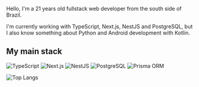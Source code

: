 Hello, I'm a 21 years old fullstack web developer from the south side of Brazil.

I'm currently working with TypeScript, Next.js, NestJS and PostgreSQL, but I also know something about Python and Android development with Kotlin.

## My main stack
![TypeScript](https://img.shields.io/badge/TypeScript-3178C6?style=flat&logo=typescript&logoColor=white)
![Next.js](https://img.shields.io/badge/Next.js-000000?style=flat&logo=nextdotjs&logoColor=white)
![NestJS](https://img.shields.io/badge/NestJS-E0234E?style=flat&logo=nestjs&logoColor=white)
![PostgreSQL](https://img.shields.io/badge/PostgreSQL-4169E1?style=flat&logo=postgresql&logoColor=white)
![Prisma ORM](https://img.shields.io/badge/Prisma-000000?style=flat&logo=prisma&logoColor=white)

![Top Langs](https://github-readme-stats.vercel.app/api/top-langs/?username=isTrick&layout=compact)
